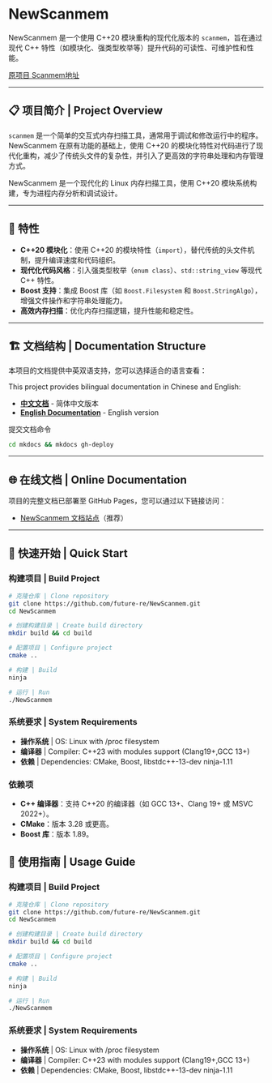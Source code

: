 # NewScanmem

NewScanmem 是一个使用 C++20 模块重构的现代化版本的 `scanmem`，旨在通过现代 C++ 特性（如模块化、强类型枚举等）提升代码的可读性、可维护性和性能。

[原项目 Scanmem地址](https://github.com/scanmem/scanmem)

---

## 📋 项目简介 | Project Overview

`scanmem` 是一个简单的交互式内存扫描工具，通常用于调试和修改运行中的程序。NewScanmem 在原有功能的基础上，使用 C++20 的模块化特性对代码进行了现代化重构，减少了传统头文件的复杂性，并引入了更高效的字符串处理和内存管理方式。

NewScanmem 是一个现代化的 Linux 内存扫描工具，使用 C++20 模块系统构建，专为进程内存分析和调试设计。

---

## 🚀 特性

- **C++20 模块化**：使用 C++20 的模块特性（`import`），替代传统的头文件机制，提升编译速度和代码组织。
- **现代化代码风格**：引入强类型枚举（`enum class`）、`std::string_view` 等现代 C++ 特性。
- **Boost 支持**：集成 Boost 库（如 `Boost.Filesystem` 和 `Boost.StringAlgo`），增强文件操作和字符串处理能力。
- **高效内存扫描**：优化内存扫描逻辑，提升性能和稳定性。

---

## 🏗️ 文档结构 | Documentation Structure

本项目的文档提供中英双语支持，您可以选择适合的语言查看：

This project provides bilingual documentation in Chinese and English:

- [**中文文档**](./mkdocs/docs/index.md) - 简体中文版本
- [**English Documentation**](./mkdocs/docs/en/index.md) - English version

提交文档命令

```sh
cd mkdocs && mkdocs gh-deploy
```

---

## 🌐 在线文档 | Online Documentation

项目的完整文档已部署至 GitHub Pages，您可以通过以下链接访问：

- [NewScanmem 文档站点](https://future-re.github.io/NewScanmem/)（推荐）

---

## 🚀 快速开始 | Quick Start

### 构建项目 | Build Project

```bash
# 克隆仓库 | Clone repository
git clone https://github.com/future-re/NewScanmem.git
cd NewScanmem

# 创建构建目录 | Create build directory
mkdir build && cd build

# 配置项目 | Configure project
cmake ..

# 构建 | Build
ninja

# 运行 | Run
./NewScanmem
```

### 系统要求 | System Requirements

- **操作系统** | OS: Linux with /proc filesystem
- **编译器** | Compiler: C++23 with modules support (Clang19+,GCC 13+)
- **依赖** | Dependencies: CMake, Boost, libstdc++-13-dev ninja-1.11

### **依赖项**

- **C++ 编译器**：支持 C++20 的编译器（如 GCC 13+、Clang 19+ 或 MSVC 2022+）。
- **CMake**：版本 3.28 或更高。
- **Boost 库**：版本 1.89。

## 📖 使用指南 | Usage Guide

### 构建项目 | Build Project

```bash
# 克隆仓库 | Clone repository
git clone https://github.com/future-re/NewScanmem.git
cd NewScanmem

# 创建构建目录 | Create build directory
mkdir build && cd build

# 配置项目 | Configure project
cmake ..

# 构建 | Build
ninja

# 运行 | Run
./NewScanmem
```

### 系统要求 | System Requirements

- **操作系统** | OS: Linux with /proc filesystem
- **编译器** | Compiler: C++23 with modules support (Clang19+,GCC 13+)
- **依赖** | Dependencies: CMake, Boost, libstdc++-13-dev ninja-1.11


